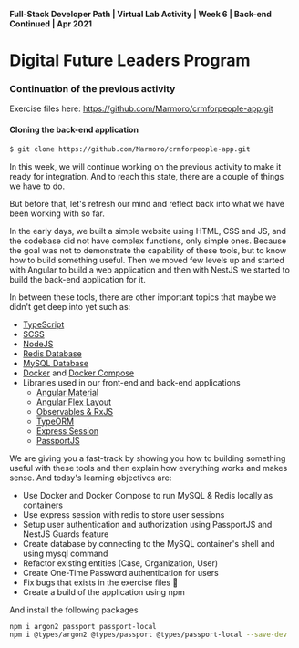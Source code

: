 **Full-Stack Developer Path | Virtual Lab Activity | Week 6 | Back-end Continued | Apr 2021**

# Digital Future Leaders Program

### Continuation of the previous activity

Exercise files here: https://github.com/Marmoro/crmforpeople-app.git

#### Cloning the back-end application
```bash
$ git clone https://github.com/Marmoro/crmforpeople-app.git
```

In this week, we will continue working on the previous activity to make it ready for integration. And to reach this state, there are a couple of things we have to do.

But before that, let's refresh our mind and reflect back into what we have been working with so far.

In the early days, we built a simple website using HTML, CSS and JS, and the codebase did not have complex functions, only simple ones. Because the goal was not to demonstrate the capability of these tools, but to know how to build something useful. Then we moved few levels up and started with Angular to build a web application and then with NestJS we started to build the back-end application for it.

In between these tools, there are other important topics that maybe we didn't get deep into yet such as:
- [TypeScript](https://www.typescriptlang.org/docs/handbook/intro.html)
- [SCSS](https://sass-lang.com/guide)
- [NodeJS](https://nodejs.org/dist/latest-v14.x/docs/api/synopsis.html)
- [Redis Database](https://redis.io/topics/introduction)
- [MySQL Database](https://www.w3schools.com/sql/)
- [Docker](https://docs.docker.com/get-started/overview/) and [Docker Compose](https://docs.docker.com/compose/)
- Libraries used in our front-end and back-end applications
  - [Angular Material](https://material.angular.io/)
  - [Angular Flex Layout](https://tburleson-layouts-demos.firebaseapp.com/#/docs)
  - [Observables & RxJS](https://angular.io/guide/observables)
  - [TypeORM](https://typeorm.io/)
  - [Express Session](https://www.npmjs.com/package/express-session)
  - [PassportJS](http://www.passportjs.org/docs/downloads/html/)

We are giving you a fast-track by showing you how to building something useful with these tools and then explain how everything works and makes sense. And today's learning objectives are:

- Use Docker and Docker Compose to run MySQL & Redis locally as containers
- Use express session with redis to store user sessions
- Setup user authentication and authorization using PassportJS and NestJS Guards feature
- Create database by connecting to the MySQL container's shell and using mysql command
- Refactor existing entities (Case, Organization, User)
- Create One-Time Password authentication for users
- Fix bugs that exists in the exercise files 👾
- Create a build of the application using npm


And install the following packages

```bash
npm i argon2 passport passport-local
npm i @types/argon2 @types/passport @types/passport-local --save-dev
```
